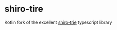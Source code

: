 # shiro-tire
Kotlin fork of the excellent [shiro-trie](https://github.com/entrecode/shiro-trie) typescript library
